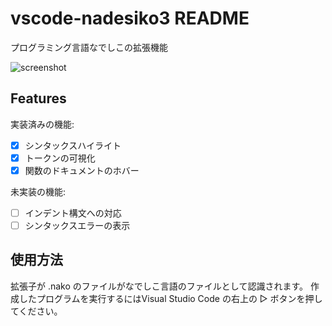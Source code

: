 # vscode-nadesiko3 README

プログラミング言語なでしこの拡張機能

![screenshot](https://raw.githubusercontent.com/yy0931/vscode-nadesiko3/master/nako.png)

## Features

実装済みの機能:
- [x] シンタックスハイライト
- [x] トークンの可視化
- [x] 関数のドキュメントのホバー

未実装の機能:
- [ ] インデント構文への対応
- [ ] シンタックスエラーの表示

## 使用方法
拡張子が .nako のファイルがなでしこ言語のファイルとして認識されます。
作成したプログラムを実行するにはVisual Studio Code の右上の ▷ ボタンを押してください。
